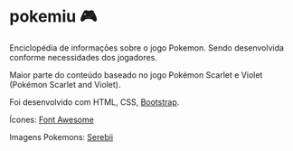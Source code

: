 # pokemiu 🎮

Enciclopédia de informações sobre o jogo Pokemon. Sendo desenvolvida conforme necessidades dos jogadores.

Maior parte do conteúdo baseado no jogo Pokémon Scarlet e Violet (Pokémon Scarlet and Violet).

Foi desenvolvido com HTML, CSS, [Bootstrap](https://getbootstrap.com).

Ícones: [Font Awesome](https://fontawesome.com/icons)

Imagens Pokemons: [Serebii](https://www.serebii.net/)
